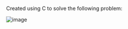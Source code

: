 Created using C to solve the following problem:

![image](https://github.com/Dolyetyus/Seating-Algorithm/assets/67073431/6d309444-b1c6-46c1-9c42-69e7261242e2)
